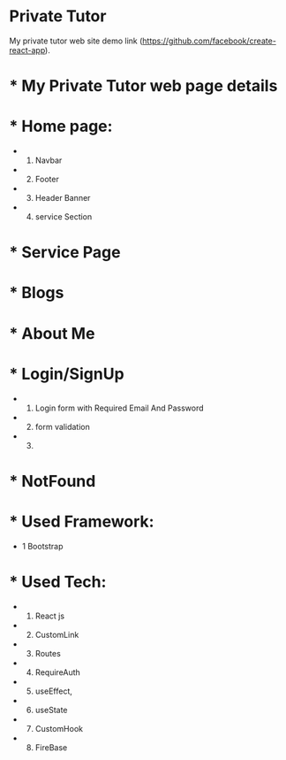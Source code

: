 #  Private Tutor

My private tutor  web site demo link (https://github.com/facebook/create-react-app).

# * My Private Tutor web page details
# * Home page:
* 1. Navbar
* 2. Footer
* 3. Header Banner
* 4. service Section
# * Service Page
# * Blogs
# * About Me
# * Login/SignUp
* 1. Login form with Required Email And Password
* 2. form validation
* 3. 
# * NotFound

# * Used Framework:
* 1 Bootstrap
# * Used Tech:
* 1. React js
* 2. CustomLink
* 3. Routes
* 4. RequireAuth
* 5. useEffect,
* 6. useState
* 7. CustomHook
* 8. FireBase

